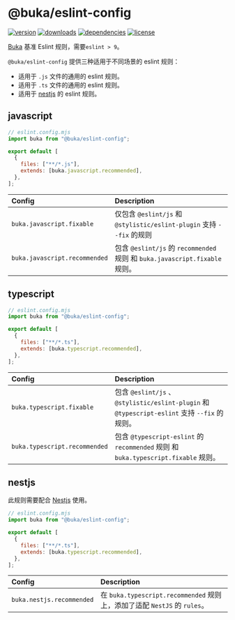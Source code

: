 # @buka/eslint-config

[npm]: https://www.npmjs.com/package/@buka/eslint-config
[Buka]: https://github.com/buka-lnc

[![version](https://img.shields.io/npm/v/@buka/eslint-config.svg?logo=npm&style=for-the-badge)][npm]
[![downloads](https://img.shields.io/npm/dm/@buka/eslint-config.svg?logo=npm&style=for-the-badge)][npm]
[![dependencies](https://img.shields.io/librariesio/release/npm/@buka/eslint-config?logo=npm&style=for-the-badge)][npm]
[![license](https://img.shields.io/npm/l/@buka/eslint-config.svg?logo=github&style=for-the-badge)][npm]

[Buka][Buka] 基准 Eslint 规则，需要`eslint > 9`。

`@buka/eslint-config` 提供三种适用于不同场景的 eslint 规则：

- 适用于 `.js` 文件的通用的 eslint 规则。
- 适用于 `.ts` 文件的通用的 eslint 规则。
- 适用于 [nestjs](https://nestjs.com/) 的 eslint 规则。

## javascript

```javascript
// eslint.config.mjs
import buka from "@buka/eslint-config";

export default [
  {
    files: ["**/*.js"],
    extends: [buka.javascript.recommended],
  },
];
```

| Config                        | Description                                                                 |
| :---------------------------- | :-------------------------------------------------------------------------- |
| `buka.javascript.fixable`     | 仅包含 `@eslint/js` 和 `@stylistic/eslint-plugin` 支持 `--fix` 的规则       |
| `buka.javascript.recommended` | 包含 `@eslint/js` 的 `recommended` 规则 和 `buka.javascript.fixable` 规则。 |

## typescript

```javascript
// eslint.config.mjs
import buka from "@buka/eslint-config";

export default [
  {
    files: ["**/*.ts"],
    extends: [buka.typescript.recommended],
  },
];
```

| Config                        | Description                                                                                  |
| :---------------------------- | :------------------------------------------------------------------------------------------- |
| `buka.typescript.fixable`     | 包含 `@eslint/js` 、`@stylistic/eslint-plugin` 和 `@typescript-eslint` 支持 `--fix` 的规则。 |
| `buka.typescript.recommended` | 包含 `@typescript-eslint` 的 `recommended` 规则 和 `buka.typescript.fixable` 规则。          |

## nestjs

此规则需要配合 [Nestjs](https://nestjs.com/) 使用。

```javascript
// eslint.config.mjs
import buka from "@buka/eslint-config";

export default [
  {
    files: ["**/*.ts"],
    extends: [buka.typescript.recommended],
  },
];
```

| Config                    | Description                                                               |
| :------------------------ | :------------------------------------------------------------------------ |
| `buka.nestjs.recommended` | 在 `buka.typescript.recommended` 规则上，添加了适配 `NestJS` 的 `rules`。 |
